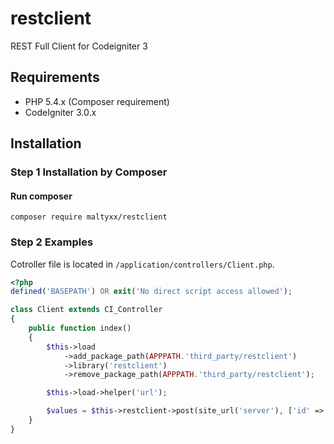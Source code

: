 # restclient
REST Full Client for Codeigniter 3

## Requirements

- PHP 5.4.x (Composer requirement)
- CodeIgniter 3.0.x

## Installation
### Step 1 Installation by Composer
#### Run composer
```shell
composer require maltyxx/restclient
```

### Step 2 Examples
Cotroller file is located in `/application/controllers/Client.php`.
```php
<?php
defined('BASEPATH') OR exit('No direct script access allowed');

class Client extends CI_Controller
{
    public function index()
    {
        $this->load
            ->add_package_path(APPPATH.'third_party/restclient')
            ->library('restclient')
            ->remove_package_path(APPPATH.'third_party/restclient');

        $this->load->helper('url');

        $values = $this->restclient->post(site_url('server'), ['id' => 2]);
    }
}
```
